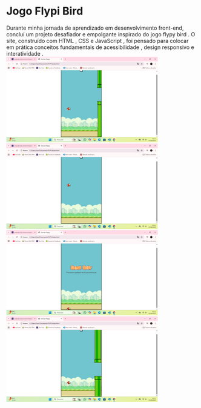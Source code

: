 # Jogo Flypi Bird 
Durante minha jornada de aprendizado em desenvolvimento front-end, concluí um projeto desafiador e empolgante inspirado do jogo flypy bird  . O site, construído com HTML , CSS e JavaScript , foi pensado para colocar em prática conceitos fundamentais de acessibilidade , design responsivo e interatividade .
<br>
<img src="https://github.com/Thais-enf/FLYPI/blob/749ad258b712d693e777984c0d968aad6ded1db7/captura%20de%20tela/Captura%20de%20Tela%20(104).png"  margin-bottom:10px width=400;  >
<img src="https://github.com/Thais-enf/FLYPI/blob/b974c03da5f6e39eb82a2e608971cc61b48c2a13/captura%20de%20tela/Captura%20de%20Tela%20(103).png" margin-bottom:10px width=400;>
<img src="https://github.com/Thais-enf/FLYPI/blob/749ad258b712d693e777984c0d968aad6ded1db7/captura%20de%20tela/Captura%20de%20Tela%20(106).png" width=400;>
<img src="https://github.com/Thais-enf/FLYPI/blob/749ad258b712d693e777984c0d968aad6ded1db7/captura%20de%20tela/Captura%20de%20Tela%20(105).png
" width=400;>
<br>



